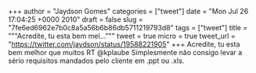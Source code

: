 
+++
author = "Jaydson Gomes"
categories = ["tweet"]
date = "Mon Jul 26 17:04:25 +0000 2010"
draft = false
slug = "7fe6ed6962e7b0c8a5a56b6b86db5711219793d8"
tags = ["tweet"]
title = """Acredite, tu esta bem mel..."""
tweet = true
micro = true
tweet_url = "https://twitter.com/jaydson/status/19588221905"
+++
Acredite, tu esta bem melhor que muitos RT @kplaube Simplesmente não consigo levar a sério requisitos mandados pelo cliente em .ppt ou .xls.
